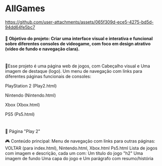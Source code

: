 # AllGames
https://github.com/user-attachments/assets/065f309d-ece5-4275-bd5d-94dd64fe5bc7

<div align = "left">
<h4>🎯 Objetivo do projeto:
Criar uma interface visual e interativa e funcional sobre diferentes consoles de videogame, com foco em design atrativo (vídeo de fundo e navegação clara).</h4>

#
<p>📝Esse projeto é uma página web de jogos, com Cabeçalho visual e Uma imagem de destaque (logo). Um menu de navegação com links para diferentes páginas funcionais de consoles: </p>

<div align = "left">
<p>PlayStation 2 (Play2.html)</p>
  
<p>Nintendo (Nintendo.html)</p>

<p>Xbox (Xbox.html)</p>

<p>PS5 (Ps5.html)</p>

#
  
<p>🧾 Página "Play 2"

🎮 Conteúdo principal:
Menu de navegação com links para outras páginas: VOLTAR (para index.html), Nintendo.html, Xbox.html Ps5.html
Lista de jogos com imagem e descrição, cada um com: Um título do jogo "h2" Uma imagem de fundo
Uma capa do jogo e Um parágrafo com resumo/história</p>
</div>
  

